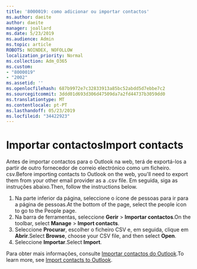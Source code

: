 ```yaml
---
title: '8000019: como adicionar ou importar contactos'
ms.author: daeite
author: daeite
manager: joallard
ms.date: 5/23/2019
ms.audience: Admin
ms.topic: article
ROBOTS: NOINDEX, NOFOLLOW
localization_priority: Normal
ms.collection: Adm_O365
ms.custom:
- "8000019"
- "2002"
ms.assetid: ''
ms.openlocfilehash: 687b9972e7c32833913a85bc52abdd5d7ebbe7c2
ms.sourcegitcommit: 3ddd01d693d306d47509da7a2fd44737b3059dd0
ms.translationtype: MT
ms.contentlocale: pt-PT
ms.lasthandoff: 05/23/2019
ms.locfileid: "34422923"
---
```

# <a name="import-contacts"></a><span data-ttu-id="c03e5-102">Importar contactos</span><span class="sxs-lookup"><span data-stu-id="c03e5-102">Import contacts</span></span>

<span data-ttu-id="c03e5-103">Antes de importar contactos para o Outlook na web, terá de exportá-los a partir de outro fornecedor de correio electrónico como um ficheiro. csv.</span><span class="sxs-lookup"><span data-stu-id="c03e5-103">Before importing contacts to Outlook on the web, you'll need to export them from your other email provider as a .csv file.</span></span> <span data-ttu-id="c03e5-104">Em seguida, siga as instruções abaixo.</span><span class="sxs-lookup"><span data-stu-id="c03e5-104">Then, follow the instructions below.</span></span>

1. <span data-ttu-id="c03e5-105">Na parte inferior da página, seleccione o ícone de pessoas para ir para a página de pessoas.</span><span class="sxs-lookup"><span data-stu-id="c03e5-105">At the bottom of the page, select the people icon to go to the People page.</span></span>
2. <span data-ttu-id="c03e5-106">Na barra de ferramentas, seleccione **Gerir** > **Importar contactos**.</span><span class="sxs-lookup"><span data-stu-id="c03e5-106">On the toolbar, select **Manage** > **Import contacts**.</span></span>
3. <span data-ttu-id="c03e5-107">Seleccione **Procurar**, escolher o ficheiro CSV e, em seguida, clique em **Abrir**.</span><span class="sxs-lookup"><span data-stu-id="c03e5-107">Select **Browse**, choose your CSV file, and then select **Open**.</span></span>
4. <span data-ttu-id="c03e5-108">Seleccione **Importar**.</span><span class="sxs-lookup"><span data-stu-id="c03e5-108">Select **Import**.</span></span>

<span data-ttu-id="c03e5-109">Para obter mais informações, consulte [Importar contactos do Outlook](https://support.office.com/article/bb796340-b58a-46c1-90c7-b549b8f3c5f8#ID0EAACAAA=Outlook_on_the_web).</span><span class="sxs-lookup"><span data-stu-id="c03e5-109">To learn more, see [Import contacts to Outlook](https://support.office.com/article/bb796340-b58a-46c1-90c7-b549b8f3c5f8#ID0EAACAAA=Outlook_on_the_web).</span></span>


